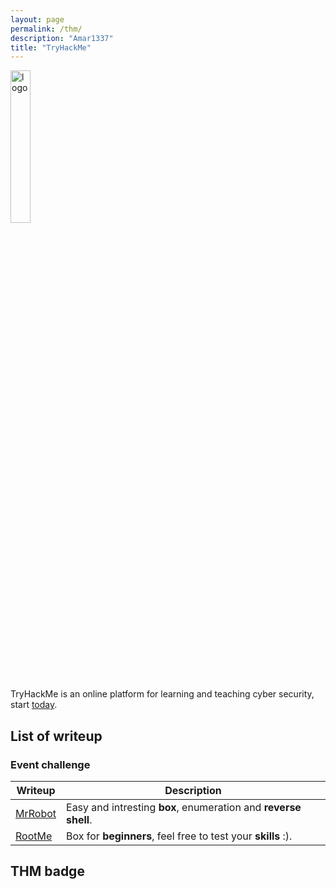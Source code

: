 ```yaml
---
layout: page
permalink: /thm/
description: "Amar1337"
title: "TryHackMe"
---
```


<img alt="logo" src="/assets/images/THM/logo.png" width="25%" />

TryHackMe is an online platform for learning and teaching cyber security, start <a href="https://tryhackme.com">today</a>.

## List of writeup

### Event challenge

Writeup | Description |
--------|-------------|
[MrRobot](/boxes/mr-robot-thm.md) | Easy and intresting **box**, enumeration and **reverse shell**.
[RootMe](/boxes/rootme-thm.md) | Box for **beginners**, feel free to test your **skills** :).


## THM badge

<script src="https://tryhackme.com/badge/629802"></script>
